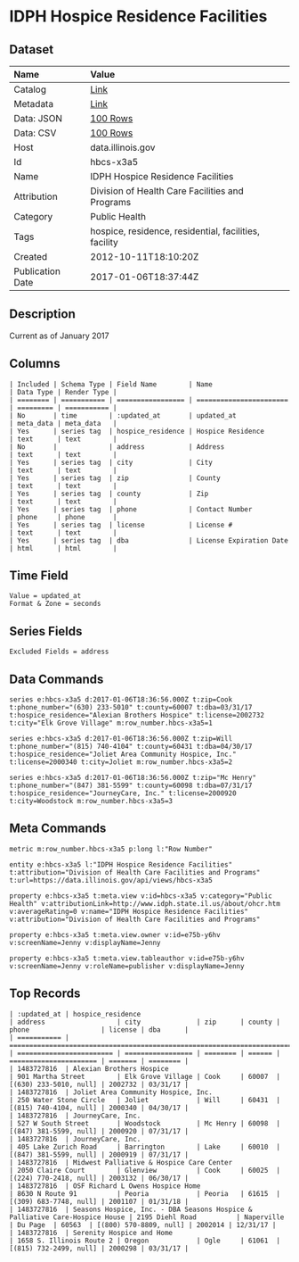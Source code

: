 # IDPH Hospice Residence Facilities

## Dataset

| Name | Value |
| :--- | :---- |
| Catalog | [Link](https://catalog.data.gov/dataset/idph-hospice-residence-facilities-6a201) |
| Metadata | [Link](https://data.illinois.gov/api/views/hbcs-x3a5) |
| Data: JSON | [100 Rows](https://data.illinois.gov/api/views/hbcs-x3a5/rows.json?max_rows=100) |
| Data: CSV | [100 Rows](https://data.illinois.gov/api/views/hbcs-x3a5/rows.csv?max_rows=100) |
| Host | data.illinois.gov |
| Id | hbcs-x3a5 |
| Name | IDPH Hospice Residence Facilities |
| Attribution | Division of Health Care Facilities and Programs |
| Category | Public Health |
| Tags | hospice, residence, residential, facilities, facility |
| Created | 2012-10-11T18:10:20Z |
| Publication Date | 2017-01-06T18:37:44Z |

## Description

Current as of January 2017

## Columns

```ls
| Included | Schema Type | Field Name        | Name                    | Data Type | Render Type |
| ======== | =========== | ================= | ======================= | ========= | =========== |
| No       | time        | :updated_at       | updated_at              | meta_data | meta_data   |
| Yes      | series tag  | hospice_residence | Hospice Residence       | text      | text        |
| No       |             | address           | Address                 | text      | text        |
| Yes      | series tag  | city              | City                    | text      | text        |
| Yes      | series tag  | zip               | County                  | text      | text        |
| Yes      | series tag  | county            | Zip                     | text      | text        |
| Yes      | series tag  | phone             | Contact Number          | phone     | phone       |
| Yes      | series tag  | license           | License #               | text      | text        |
| Yes      | series tag  | dba               | License Expiration Date | html      | html        |
```

## Time Field

```ls
Value = updated_at
Format & Zone = seconds
```

## Series Fields

```ls
Excluded Fields = address
```

## Data Commands

```ls
series e:hbcs-x3a5 d:2017-01-06T18:36:56.000Z t:zip=Cook t:phone_number="(630) 233-5010" t:county=60007 t:dba=03/31/17 t:hospice_residence="Alexian Brothers Hospice" t:license=2002732 t:city="Elk Grove Village" m:row_number.hbcs-x3a5=1

series e:hbcs-x3a5 d:2017-01-06T18:36:56.000Z t:zip=Will t:phone_number="(815) 740-4104" t:county=60431 t:dba=04/30/17 t:hospice_residence="Joliet Area Community Hospice, Inc." t:license=2000340 t:city=Joliet m:row_number.hbcs-x3a5=2

series e:hbcs-x3a5 d:2017-01-06T18:36:56.000Z t:zip="Mc Henry" t:phone_number="(847) 381-5599" t:county=60098 t:dba=07/31/17 t:hospice_residence="JourneyCare, Inc." t:license=2000920 t:city=Woodstock m:row_number.hbcs-x3a5=3
```

## Meta Commands

```ls
metric m:row_number.hbcs-x3a5 p:long l:"Row Number"

entity e:hbcs-x3a5 l:"IDPH Hospice Residence Facilities" t:attribution="Division of Health Care Facilities and Programs" t:url=https://data.illinois.gov/api/views/hbcs-x3a5

property e:hbcs-x3a5 t:meta.view v:id=hbcs-x3a5 v:category="Public Health" v:attributionLink=http://www.idph.state.il.us/about/ohcr.htm v:averageRating=0 v:name="IDPH Hospice Residence Facilities" v:attribution="Division of Health Care Facilities and Programs"

property e:hbcs-x3a5 t:meta.view.owner v:id=e75b-y6hv v:screenName=Jenny v:displayName=Jenny

property e:hbcs-x3a5 t:meta.view.tableauthor v:id=e75b-y6hv v:screenName=Jenny v:roleName=publisher v:displayName=Jenny
```

## Top Records

```ls
| :updated_at | hospice_residence                                                           | address                  | city              | zip      | county | phone                  | license | dba      | 
| =========== | =========================================================================== | ======================== | ================= | ======== | ====== | ====================== | ======= | ======== | 
| 1483727816  | Alexian Brothers Hospice                                                    | 901 Martha Street        | Elk Grove Village | Cook     | 60007  | [(630) 233-5010, null] | 2002732 | 03/31/17 | 
| 1483727816  | Joliet Area Community Hospice, Inc.                                         | 250 Water Stone Circle   | Joliet            | Will     | 60431  | [(815) 740-4104, null] | 2000340 | 04/30/17 | 
| 1483727816  | JourneyCare, Inc.                                                           | 527 W South Street       | Woodstock         | Mc Henry | 60098  | [(847) 381-5599, null] | 2000920 | 07/31/17 | 
| 1483727816  | JourneyCare, Inc.                                                           | 405 Lake Zurich Road     | Barrington        | Lake     | 60010  | [(847) 381-5599, null] | 2000919 | 07/31/17 | 
| 1483727816  | Midwest Palliative & Hospice Care Center                                    | 2050 Claire Court        | Glenview          | Cook     | 60025  | [(224) 770-2418, null] | 2003132 | 06/30/17 | 
| 1483727816  | OSF Richard L Owens Hospice Home                                            | 8630 N Route 91          | Peoria            | Peoria   | 61615  | [(309) 683-7748, null] | 2001107 | 01/31/18 | 
| 1483727816  | Seasons Hospice, Inc. - DBA Seasons Hospice & Palliative Care-Hospice House | 2195 Diehl Road          | Naperville        | Du Page  | 60563  | [(800) 570-8809, null] | 2002014 | 12/31/17 | 
| 1483727816  | Serenity Hospice and Home                                                   | 1658 S. Illinois Route 2 | Oregon            | Ogle     | 61061  | [(815) 732-2499, null] | 2000298 | 03/31/17 | 
```